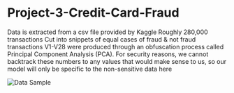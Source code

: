 # Project-3-Credit-Card-Fraud
 
Data is extracted from a csv file provided by Kaggle
Roughly 280,000 transactions
Cut into snippets of equal cases of fraud & not fraud transactions
V1-V28 were produced through an obfuscation process called Principal Component Analysis (PCA). For security reasons, we cannot backtrack these numbers to any values that would make sense to us, so our model will only be specific to the non-sensitive data here

![Data Sample](https://github.com/Sal-r/Project-3-Credit-Card-Fraud/blob/master/dev/JacobA/DataSample.png?raw=true)
